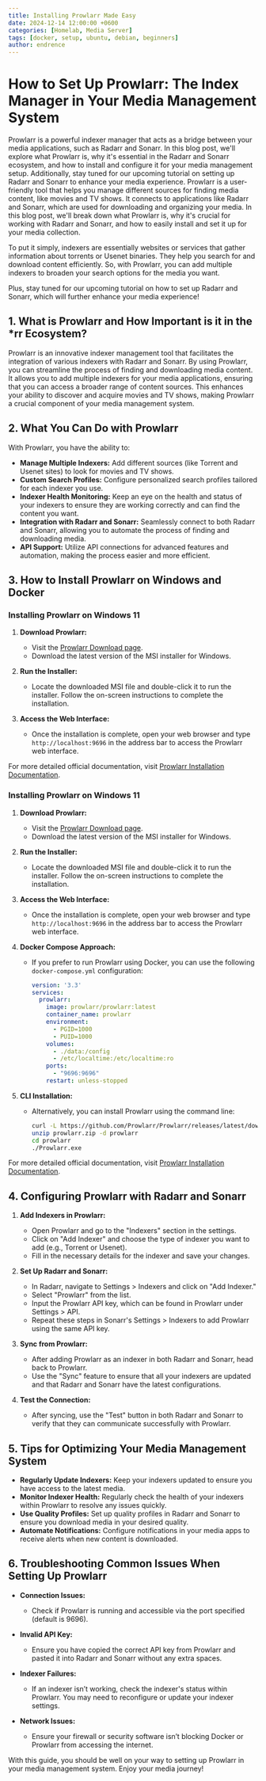 ```yaml
---
title: Installing Prowlarr Made Easy
date: 2024-12-14 12:00:00 +0600
categories: [Homelab, Media Server]
tags: [docker, setup, ubuntu, debian, beginners]
author: endrence
---
```


# How to Set Up Prowlarr: The Index Manager in Your Media Management System

Prowlarr is a powerful indexer manager that acts as a bridge between your media applications, such as Radarr and Sonarr. In this blog post, we'll explore what Prowlarr is, why it's essential in the Radarr and Sonarr ecosystem, and how to install and configure it for your media management setup. Additionally, stay tuned for our upcoming tutorial on setting up Radarr and Sonarr to enhance your media experience.
Prowlarr is a user-friendly tool that helps you manage different sources for finding media content, like movies and TV shows. It connects to applications like Radarr and Sonarr, which are used for downloading and organizing your media. In this blog post, we'll break down what Prowlarr is, why it's crucial for working with Radarr and Sonarr, and how to easily install and set it up for your media collection. 

To put it simply, indexers are essentially websites or services that gather information about torrents or Usenet binaries. They help you search for and download content efficiently. So, with Prowlarr, you can add multiple indexers to broaden your search options for the media you want. 

Plus, stay tuned for our upcoming tutorial on how to set up Radarr and Sonarr, which will further enhance your media experience!

## 1. What is Prowlarr and How Important is it in the *rr Ecosystem?

Prowlarr is an innovative indexer management tool that facilitates the integration of various indexers with Radarr and Sonarr. By using Prowlarr, you can streamline the process of finding and downloading media content. It allows you to add multiple indexers for your media applications, ensuring that you can access a broader range of content sources. This enhances your ability to discover and acquire movies and TV shows, making Prowlarr a crucial component of your media management system.

## 2. What You Can Do with Prowlarr

With Prowlarr, you have the ability to:
- **Manage Multiple Indexers:** Add different sources (like Torrent and Usenet sites) to look for movies and TV shows.
- **Custom Search Profiles:** Configure personalized search profiles tailored for each indexer you use.
- **Indexer Health Monitoring:** Keep an eye on the health and status of your indexers to ensure they are working correctly and can find the content you want.
- **Integration with Radarr and Sonarr:** Seamlessly connect to both Radarr and Sonarr, allowing you to automate the process of finding and downloading media.
- **API Support:** Utilize API connections for advanced features and automation, making the process easier and more efficient.

## 3. How to Install Prowlarr on Windows and Docker

### Installing Prowlarr on Windows 11

1. **Download Prowlarr:**
   - Visit the [Prowlarr Download page](https://prowlarr.com/#download).
   - Download the latest version of the MSI installer for Windows.

2. **Run the Installer:**
   - Locate the downloaded MSI file and double-click it to run the installer. Follow the on-screen instructions to complete the installation.

3. **Access the Web Interface:**
   - Once the installation is complete, open your web browser and type `http://localhost:9696` in the address bar to access the Prowlarr web interface.

For more detailed official documentation, visit [Prowlarr Installation Documentation](https://wiki.servarr.com/prowlarr/installation/windows).

### Installing Prowlarr on Windows 11

1. **Download Prowlarr:**
   - Visit the [Prowlarr Download page](https://prowlarr.com/#download).
   - Download the latest version of the MSI installer for Windows.

2. **Run the Installer:**
   - Locate the downloaded MSI file and double-click it to run the installer. Follow the on-screen instructions to complete the installation.

3. **Access the Web Interface:**
   - Once the installation is complete, open your web browser and type `http://localhost:9696` in the address bar to access the Prowlarr web interface.

4. **Docker Compose Approach:**
   - If you prefer to run Prowlarr using Docker, you can use the following `docker-compose.yml` configuration:
     ```yaml
     version: '3.3'
     services:
       prowlarr:
         image: prowlarr/prowlarr:latest
         container_name: prowlarr
         environment:
           - PGID=1000
           - PUID=1000
         volumes:
           - ./data:/config
           - /etc/localtime:/etc/localtime:ro
         ports:
           - "9696:9696"
         restart: unless-stopped
     ```

5. **CLI Installation:**
   - Alternatively, you can install Prowlarr using the command line:
     ```bash
     curl -L https://github.com/Prowlarr/Prowlarr/releases/latest/download/Prowlarr.windows.zip -o prowlarr.zip
     unzip prowlarr.zip -d prowlarr
     cd prowlarr
     ./Prowlarr.exe
     ```

For more detailed official documentation, visit [Prowlarr Installation Documentation](https://wiki.servarr.com/prowlarr/installation/docker).

## 4. Configuring Prowlarr with Radarr and Sonarr

1. **Add Indexers in Prowlarr:**
   - Open Prowlarr and go to the "Indexers" section in the settings.
   - Click on "Add Indexer" and choose the type of indexer you want to add (e.g., Torrent or Usenet).
   - Fill in the necessary details for the indexer and save your changes.

2. **Set Up Radarr and Sonarr:**
   - In Radarr, navigate to Settings > Indexers and click on "Add Indexer."
   - Select "Prowlarr" from the list.
   - Input the Prowlarr API key, which can be found in Prowlarr under Settings > API.
   - Repeat these steps in Sonarr's Settings > Indexers to add Prowlarr using the same API key.

3. **Sync from Prowlarr:**
   - After adding Prowlarr as an indexer in both Radarr and Sonarr, head back to Prowlarr.
   - Use the "Sync" feature to ensure that all your indexers are updated and that Radarr and Sonarr have the latest configurations.
   
4. **Test the Connection:**
   - After syncing, use the "Test" button in both Radarr and Sonarr to verify that they can communicate successfully with Prowlarr.

## 5. Tips for Optimizing Your Media Management System

- **Regularly Update Indexers:** Keep your indexers updated to ensure you have access to the latest media.
- **Monitor Indexer Health:** Regularly check the health of your indexers within Prowlarr to resolve any issues quickly.
- **Use Quality Profiles:** Set up quality profiles in Radarr and Sonarr to ensure you download media in your desired quality.
- **Automate Notifications:** Configure notifications in your media apps to receive alerts when new content is downloaded.

## 6. Troubleshooting Common Issues When Setting Up Prowlarr

- **Connection Issues:**
  - Check if Prowlarr is running and accessible via the port specified (default is 9696).
  
- **Invalid API Key:**
  - Ensure you have copied the correct API key from Prowlarr and pasted it into Radarr and Sonarr without any extra spaces.

- **Indexer Failures:**
  - If an indexer isn’t working, check the indexer's status within Prowlarr. You may need to reconfigure or update your indexer settings.

- **Network Issues:**
  - Ensure your firewall or security software isn’t blocking Docker or Prowlarr from accessing the internet.

With this guide, you should be well on your way to setting up Prowlarr in your media management system. Enjoy your media journey!
